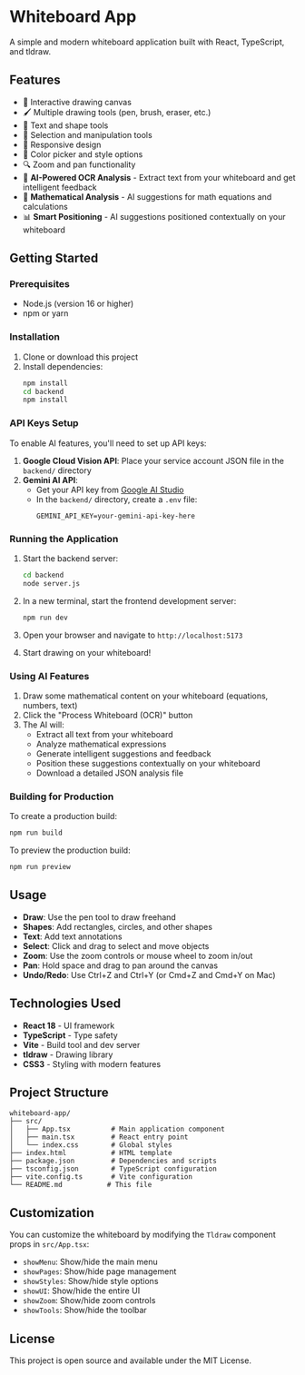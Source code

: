 # Whiteboard App

A simple and modern whiteboard application built with React, TypeScript, and tldraw.

## Features

- 🎨 Interactive drawing canvas
- 🖌️ Multiple drawing tools (pen, brush, eraser, etc.)
- 📝 Text and shape tools
- 🎯 Selection and manipulation tools
- 📱 Responsive design
- 🌈 Color picker and style options
- 🔍 Zoom and pan functionality
- 🤖 **AI-Powered OCR Analysis** - Extract text from your whiteboard and get intelligent feedback
- 🧮 **Mathematical Analysis** - AI suggestions for math equations and calculations
- 📊 **Smart Positioning** - AI suggestions positioned contextually on your whiteboard

## Getting Started

### Prerequisites

- Node.js (version 16 or higher)
- npm or yarn

### Installation

1. Clone or download this project
2. Install dependencies:
   ```bash
   npm install
   cd backend
   npm install
   ```

### API Keys Setup

To enable AI features, you'll need to set up API keys:

1. **Google Cloud Vision API**: Place your service account JSON file in the `backend/` directory
2. **Gemini AI API**: 
   - Get your API key from [Google AI Studio](https://makersuite.google.com/app/apikey)
   - In the `backend/` directory, create a `.env` file:
     ```
     GEMINI_API_KEY=your-gemini-api-key-here
     ```

### Running the Application

1. Start the backend server:
   ```bash
   cd backend
   node server.js
   ```

2. In a new terminal, start the frontend development server:
   ```bash
   npm run dev
   ```

3. Open your browser and navigate to `http://localhost:5173`

4. Start drawing on your whiteboard!

### Using AI Features

1. Draw some mathematical content on your whiteboard (equations, numbers, text)
2. Click the "Process Whiteboard (OCR)" button
3. The AI will:
   - Extract all text from your whiteboard
   - Analyze mathematical expressions
   - Generate intelligent suggestions and feedback
   - Position these suggestions contextually on your whiteboard
   - Download a detailed JSON analysis file

### Building for Production

To create a production build:

```bash
npm run build
```

To preview the production build:

```bash
npm run preview
```

## Usage

- **Draw**: Use the pen tool to draw freehand
- **Shapes**: Add rectangles, circles, and other shapes
- **Text**: Add text annotations
- **Select**: Click and drag to select and move objects
- **Zoom**: Use the zoom controls or mouse wheel to zoom in/out
- **Pan**: Hold space and drag to pan around the canvas
- **Undo/Redo**: Use Ctrl+Z and Ctrl+Y (or Cmd+Z and Cmd+Y on Mac)

## Technologies Used

- **React 18** - UI framework
- **TypeScript** - Type safety
- **Vite** - Build tool and dev server
- **tldraw** - Drawing library
- **CSS3** - Styling with modern features

## Project Structure

```
whiteboard-app/
├── src/
│   ├── App.tsx          # Main application component
│   ├── main.tsx         # React entry point
│   └── index.css        # Global styles
├── index.html           # HTML template
├── package.json         # Dependencies and scripts
├── tsconfig.json        # TypeScript configuration
├── vite.config.ts       # Vite configuration
└── README.md           # This file
```

## Customization

You can customize the whiteboard by modifying the `Tldraw` component props in `src/App.tsx`:

- `showMenu`: Show/hide the main menu
- `showPages`: Show/hide page management
- `showStyles`: Show/hide style options
- `showUI`: Show/hide the entire UI
- `showZoom`: Show/hide zoom controls
- `showTools`: Show/hide the toolbar

## License

This project is open source and available under the MIT License. 